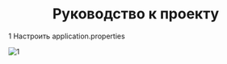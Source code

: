 <h1 align="center">Руководство к проекту</h1>
<p>1 Настроить application.properties</p> 

![1](https://github.com/ilyakharenkov/egar-repository/assets/100045092/dcd3ef79-121e-4875-8825-23ca62047147)
